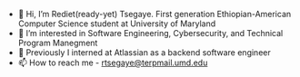 - 👋 Hi, I’m Rediet(ready-yet) Tsegaye. First generation Ethiopian-American Computer Science student at University of Maryland
- 👀 I’m interested in Software Engineering, Cybersecurity, and Technical Program Manegment
- 🌱 Previously I interned at Atlassian as a backend software engineer
- 📫 How to reach me - rtsegaye@terpmail.umd.edu

